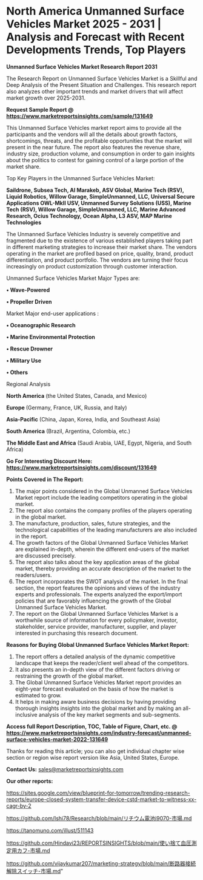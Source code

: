 # North America Unmanned Surface Vehicles Market 2025 - 2031 | Analysis and Forecast with Recent Developments Trends, Top Players

<strong>Unmanned Surface Vehicles Market Research Report 2031</strong>

The Research Report on Unmanned Surface Vehicles Market is a Skillful and Deep Analysis of the Present Situation and Challenges. This research report also analyzes other important trends and market drivers that will affect market growth over 2025-2031.

<strong>Request Sample Report @ <a href=https://www.marketreportsinsights.com/sample/131649>https://www.marketreportsinsights.com/sample/131649</a></strong>

This Unmanned Surface Vehicles market report aims to provide all the participants and the vendors will all the details about growth factors, shortcomings, threats, and the profitable opportunities that the market will present in the near future. The report also features the revenue share, industry size, production volume, and consumption in order to gain insights about the politics to contest for gaining control of a large portion of the market share.

Top Key Players in the Unmanned Surface Vehicles Market:

<strong>Saildrone, Subsea Tech, Al Marakeb, ASV Global, Marine Tech (RSV), Liquid Robotics, Willow Garage, SimpleUnmanned, LLC, Universal Secure Applications OWL-MkII USV, Unmanned Survey Solutions (USS), Marine Tech (RSV), Willow Garage, SimpleUnmanned, LLC, Marine Advanced Research, Ocius Technology, Ocean Alpha, L3 ASV, MAP Marine Technologies</strong>

The Unmanned Surface Vehicles Industry is severely competitive and fragmented due to the existence of various established players taking part in different marketing strategies to increase their market share. The vendors operating in the market are profiled based on price, quality, brand, product differentiation, and product portfolio. The vendors are turning their focus increasingly on product customization through customer interaction.

Unmanned Surface Vehicles Market Major Types are:

<strong>• Wave-Powered

• Propeller Driven</strong>

Market Major end-user applications :

<strong>• Oceanographic Research

• Marine Environmental Protection

• Rescue Drowner

• Military Use

• Others</strong>

Regional Analysis

</u><strong><b>North America</b></strong> (the United States, Canada, and Mexico)

<strong><b>Europe </b></strong>(Germany, France, UK, Russia, and Italy)

<strong><b>Asia-Pacific</b></strong> (China, Japan, Korea, India, and Southeast Asia)

<strong><b>South America</b></strong> (Brazil, Argentina, Colombia, etc.)

<strong><b>The Middle East and Africa</b></strong> (Saudi Arabia, UAE, Egypt, Nigeria, and South Africa)

<strong>Go For Interesting Discount Here: <a href=https://www.marketreportsinsights.com/discount/131649>https://www.marketreportsinsights.com/discount/131649</a></strong>

<strong>Points Covered in The Report:</strong>
<ol>
  <li>The major points considered in the Global Unmanned Surface Vehicles Market report include the leading competitors operating in the global market.</li>
  <li>The report also contains the company profiles of the players operating in the global market.</li>
  <li>The manufacture, production, sales, future strategies, and the technological capabilities of the leading manufacturers are also included in the report.</li>
  <li>The growth factors of the Global Unmanned Surface Vehicles Market are explained in-depth, wherein the different end-users of the market are discussed precisely.</li>
  <li>The report also talks about the key application areas of the global market, thereby providing an accurate description of the market to the readers/users.</li>
  <li>The report incorporates the SWOT analysis of the market. In the final section, the report features the opinions and views of the industry experts and professionals. The experts analyzed the export/import policies that are favorably influencing the growth of the Global Unmanned Surface Vehicles Market.</li>
  <li>The report on the Global Unmanned Surface Vehicles Market is a worthwhile source of information for every policymaker, investor, stakeholder, service provider, manufacturer, supplier, and player interested in purchasing this research document.</li>
</ol>
<strong>Reasons for Buying Global Unmanned Surface Vehicles Market Report:</strong>

<ol>
  <li>The report offers a detailed analysis of the dynamic competitive landscape that keeps the reader/client well ahead of the competitors.</li>
  <li>It also presents an in-depth view of the different factors driving or restraining the growth of the global market.</li>
  <li>The Global Unmanned Surface Vehicles Market report provides an eight-year forecast evaluated on the basis of how the market is estimated to grow.</li>
  <li>It helps in making aware business decisions by having providing thorough insights insights into the global market and by making an all-inclusive analysis of the key market segments and sub-segments.</li>
</ol>
<strong>Access full Report Description, TOC, Table of Figure, Chart, etc. @ <a href=https://www.marketreportsinsights.com/industry-forecast/unmanned-surface-vehicles-market-2022-131649>https://www.marketreportsinsights.com/industry-forecast/unmanned-surface-vehicles-market-2022-131649</a></strong>


Thanks for reading this article; you can also get individual chapter wise section or region wise report version like Asia, United States, Europe.

<strong>Contact Us:</strong>
sales@marketreportsinsights.com

<strong>Our other reports:</strong>

<a href=https://sites.google.com/view/blueprint-for-tomorrow/trending-research-reports/europe-closed-system-transfer-device-cstd-market-to-witness-xx-cagr-by-2>https://sites.google.com/view/blueprint-for-tomorrow/trending-research-reports/europe-closed-system-transfer-device-cstd-market-to-witness-xx-cagr-by-2</a>

<a href=https://github.com/Ishi78/Research/blob/main/リチウム電池i9070-市場.md>https://github.com/Ishi78/Research/blob/main/リチウム電池i9070-市場.md</a>

<a href=https://tanomuno.com/illust/511143>https://tanomuno.com/illust/511143</a>

<a href=https://github.com/Hindavi23/REPORTSINSIGHTS/blob/main/使い捨て血圧測定用カフ-市場.md>https://github.com/Hindavi23/REPORTSINSIGHTS/blob/main/使い捨て血圧測定用カフ-市場.md</a>

<a href=https://github.com/vijaykumar207/marketing-strategy/blob/main/断路器接続解除スイッチ-市場.md>https://github.com/vijaykumar207/marketing-strategy/blob/main/断路器接続解除スイッチ-市場.md</a>"
